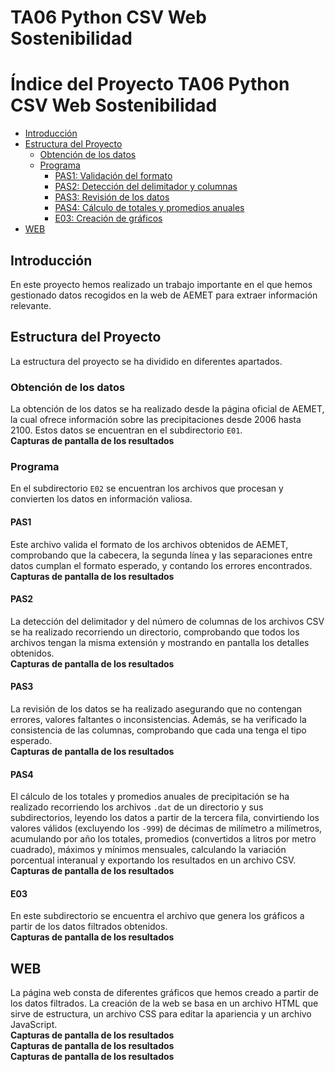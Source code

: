 # TA06 Python CSV Web Sostenibilidad

# Índice del Proyecto TA06 Python CSV Web Sostenibilidad

- [Introducción](#introducción)
- [Estructura del Proyecto](#estructura-del-proyecto)
  - [Obtención de los datos](#obtención-de-los-datos)
  - [Programa](#programa)
    - [PAS1: Validación del formato](#pas1-validación-del-formato)
    - [PAS2: Detección del delimitador y columnas](#pas2-detección-del-delimitador-y-columnas)
    - [PAS3: Revisión de los datos](#pas3-revisión-de-los-datos)
    - [PAS4: Cálculo de totales y promedios anuales](#pas4-cálculo-de-totales-y-promedios-anuales)
    - [E03: Creación de gráficos](#e03-creación-de-gráficos)
- [WEB](#web)


## Introducción
En este proyecto hemos realizado un trabajo importante en el que hemos gestionado datos recogidos en la web de AEMET para extraer información relevante.

## Estructura del Proyecto
La estructura del proyecto se ha dividido en diferentes apartados.

### Obtención de los datos
La obtención de los datos se ha realizado desde la página oficial de AEMET, la cual ofrece información sobre las precipitaciones desde 2006 hasta 2100. Estos datos se encuentran en el subdirectorio `E01`.  
**Capturas de pantalla de los resultados**

### Programa
En el subdirectorio `E02` se encuentran los archivos que procesan y convierten los datos en información valiosa.

#### PAS1
Este archivo valida el formato de los archivos obtenidos de AEMET, comprobando que la cabecera, la segunda línea y las separaciones entre datos cumplan el formato esperado, y contando los errores encontrados.  
**Capturas de pantalla de los resultados**

#### PAS2
La detección del delimitador y del número de columnas de los archivos CSV se ha realizado recorriendo un directorio, comprobando que todos los archivos tengan la misma extensión y mostrando en pantalla los detalles obtenidos.  
**Capturas de pantalla de los resultados**

#### PAS3
La revisión de los datos se ha realizado asegurando que no contengan errores, valores faltantes o inconsistencias. Además, se ha verificado la consistencia de las columnas, comprobando que cada una tenga el tipo esperado.  
**Capturas de pantalla de los resultados**

#### PAS4
El cálculo de los totales y promedios anuales de precipitación se ha realizado recorriendo los archivos `.dat` de un directorio y sus subdirectorios, leyendo los datos a partir de la tercera fila, convirtiendo los valores válidos (excluyendo los `-999`) de décimas de milímetro a milímetros, acumulando por año los totales, promedios (convertidos a litros por metro cuadrado), máximos y mínimos mensuales, calculando la variación porcentual interanual y exportando los resultados en un archivo CSV.  
**Capturas de pantalla de los resultados**  

#### E03
En este subdirectorio se encuentra el archivo que genera los gráficos a partir de los datos filtrados obtenidos.  
**Capturas de pantalla de los resultados**

## WEB
La página web consta de diferentes gráficos que hemos creado a partir de los datos filtrados. La creación de la web se basa en un archivo HTML que sirve de estructura, un archivo CSS para editar la apariencia y un archivo JavaScript.  
**Capturas de pantalla de los resultados**  
**Capturas de pantalla de los resultados**  
**Capturas de pantalla de los resultados**
